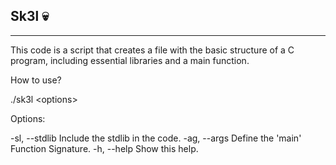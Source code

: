 ## Sk3l 💀

-----------------

This code is a script that creates a file with the basic structure of a C program, including essential libraries and a main function.

How to use?

./sk3l \<options>

Options:

-sl, --stdlib         Include the stdlib in the code.
-ag, --args           Define the 'main' Function Signature.
-h, --help            Show this help.

